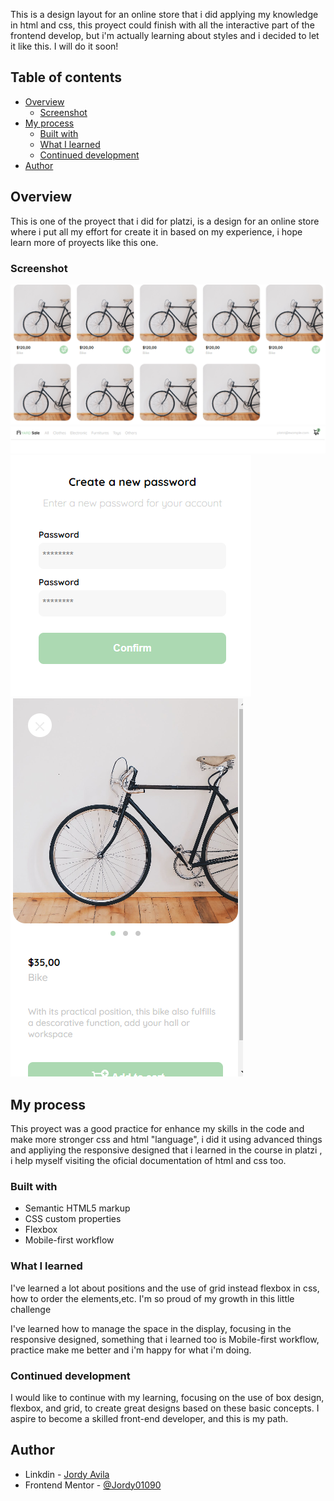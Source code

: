 

This is a design layout for an online store that i did applying my knowledge in html and css, this proyect could finish with all the interactive part of the frontend develop, but i'm actually learning about styles and i decided to let it like this. I will do it soon!

## Table of contents

- [Overview](#overview)
  - [Screenshot](#screenshot)
- [My process](#my-process)
  - [Built with](#built-with)
  - [What I learned](#what-i-learned)
  - [Continued development](#continued-development)
- [Author](#author)

## Overview
This is one of the proyect that i did for platzi, is a design for an online store where i put all my effort for create it in based on my experience, i hope learn more of proyects like this one.

### Screenshot

![](./images/home.png)
![](./images/navbar.png)
![](./images/password.png)
![](./images/product.png)


## My process

This proyect was a good practice for enhance my skills in the code and make more stronger css and html "language", i did it using advanced things and appliying the responsive designed that i learned in the course in platzi , i help myself visiting the oficial documentation of html and css too.
### Built with

- Semantic HTML5 markup
- CSS custom properties
- Flexbox
- Mobile-first workflow

### What I learned

I've learned a lot about positions and the use of grid instead flexbox in css, how to order the elements,etc. I'm so proud of my growth in this little challenge

I've learned how to manage the space in the display, focusing in the responsive designed, something that i learned too is Mobile-first workflow, practice make me better and i'm happy for what i'm doing.

### Continued development

I would like to continue with my learning, focusing on the use of box design, flexbox, and grid, to create great designs based on these basic concepts. I aspire to become a skilled front-end developer, and this is my path.

## Author

- Linkdin - [Jordy Avila](https://www.linkedin.com/in/jordy-avila-706852251/)
- Frontend Mentor - [@Jordy01090](https://www.frontendmentor.io/profile/Jordy01090)